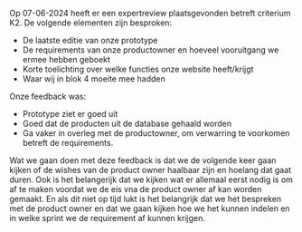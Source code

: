 Op 07-06-2024 heeft er een expertreview plaatsgevonden betreft criterium K2. De volgende elementen zijn besproken:

- De laatste editie van onze prototype
- De requirements van onze productowner en hoeveel vooruitgang we ermee hebben geboekt
- Korte toelichting over welke functies onze website heeft/krijgt
- Waar wij in blok 4 moeite mee hadden

Onze feedback was:

- Prototype ziet er goed uit
- Goed dat de producten uit de database gehaald worden
- Ga vaker in overleg met de productowner, om verwarring te voorkomen betreft de requirements.

Wat we gaan doen met deze feedback is dat we de volgende keer gaan kijken of de wishes van de product owner haalbaar zijn en hoelang dat gaat duren. Ook is het belangerijk dat we kijken wat er allemaal eerst nodig is om af te maken voordat we de eis vna de product owner af kan worden gemaakt. En als dit niet op tijd lukt is het belangrijk dat we het bespreken met de product owner en dat we gaan kijken hoe we het kunnen indelen en in welke sprint we de requirement af kunnen krijgen.